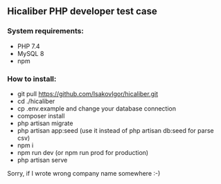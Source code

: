 ## Hicaliber PHP developer test case

### System requirements:

- PHP 7.4
- MySQL 8
- npm

### How to install:

- git pull https://github.com/IsakovIgor/hicaliber.git
- cd ./hicaliber 
- cp .env.example and change your database connection
- composer install
- php artisan migrate
- php artisan app:seed (use it instead of php artisan db:seed for parse csv)
- npm i
- npm run dev (or npm run prod for production)
- php artisan serve

Sorry, if I wrote wrong company name somewhere :-)
